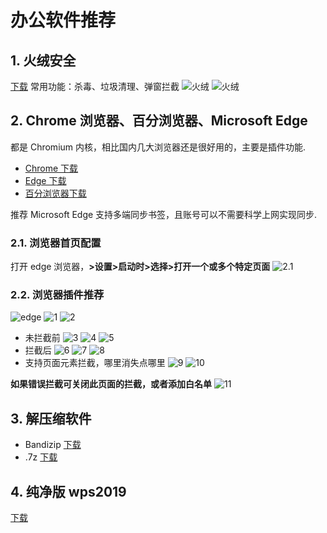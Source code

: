 # 办公软件推荐

## 1. 火绒安全

[下载](https://down5.huorong.cn/sysdiag-full-5.0.39.2.exe)
常用功能：杀毒、垃圾清理、弹窗拦截
![火绒](https://hello-chen-1300561671.cos.ap-chengdu.myqcloud.com/CSDN/Other/火绒.png)
![火绒](https://hello-chen-1300561671.cos.ap-chengdu.myqcloud.com/CSDN/Other/火绒2.png)

## 2. Chrome 浏览器、百分浏览器、Microsoft Edge

都是 Chromium 内核，相比国内几大浏览器还是很好用的，主要是插件功能.

- [Chrome 下载](https://www.google.cn/intl/zh-CN/chrome)
- [Edge 下载](https://www.microsoft.com/en-us/edge)
- [百分浏览器下载](https://www.centbrowser.cn/)

推荐 Microsoft Edge 支持多端同步书签，且账号可以不需要科学上网实现同步.

### 2.1. 浏览器首页配置

打开 edge 浏览器，**>设置>启动时>选择>打开一个或多个特定页面**
![2.1](https://hello-chen-1300561671.cos.ap-chengdu.myqcloud.com/CSDN/Other/20200313104216.png)

### 2.2. 浏览器插件推荐

![edge](https://hello-chen-1300561671.cos.ap-chengdu.myqcloud.com/CSDN/Other/edge.png)
![1](https://hello-chen-1300561671.cos.ap-chengdu.myqcloud.com/CSDN/Other/20200313100518.png)
![2](https://hello-chen-1300561671.cos.ap-chengdu.myqcloud.com/CSDN/Other/20200313100712.png)

- 未拦截前
  ![3](https://hello-chen-1300561671.cos.ap-chengdu.myqcloud.com/CSDN/Other/20200313101159.png)
  ![4](https://hello-chen-1300561671.cos.ap-chengdu.myqcloud.com/CSDN/Other/20200313101542.png)
  ![5](https://hello-chen-1300561671.cos.ap-chengdu.myqcloud.com/CSDN/Other/20200313101324.png)
- 拦截后
  ![6](https://hello-chen-1300561671.cos.ap-chengdu.myqcloud.com/CSDN/Other/20200313101727.png)
  ![7](https://hello-chen-1300561671.cos.ap-chengdu.myqcloud.com/CSDN/Other/20200313101757.png)
  ![8](https://hello-chen-1300561671.cos.ap-chengdu.myqcloud.com/CSDN/Other/20200313101928.png)
- 支持页面元素拦截，哪里消失点哪里
  ![9](https://hello-chen-1300561671.cos.ap-chengdu.myqcloud.com/CSDN/Other/20200313102106.png)
  ![10](https://hello-chen-1300561671.cos.ap-chengdu.myqcloud.com/CSDN/Other/20200313102201.png)

**如果错误拦截可关闭此页面的拦截，或者添加白名单**
![11](https://hello-chen-1300561671.cos.ap-chengdu.myqcloud.com/CSDN/Other/20200313102538.png)

## 3. 解压缩软件

- Bandizip [下载](http://www.bandisoft.com/bandizip/)
- .7z [下载](https://sparanoid.com/lab/7z/)

## 4. 纯净版 wps2019

[下载](https://hello-chen-1300561671.cos.ap-chengdu.myqcloud.com/Resource%20directory/WPS2019ProPlus11.8.2.8721.zip)
